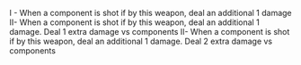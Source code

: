 I - When a component is shot if by this weapon, deal an additional 1 damage
II- When a component is shot if by this weapon, deal an additional 1 damage. Deal 1 extra damage vs components
II- When a component is shot if by this weapon, deal an additional 1 damage. Deal 2 extra damage vs components